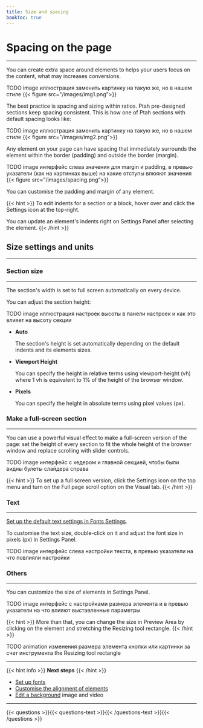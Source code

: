 ```yaml
---
title: Size and spacing
bookToc: true
---
```


# Spacing on the page
***

You can create extra space around elements to helps your users focus on the content, what may increases conversions.

TODO image иллюстрация заменить картинку на такую же, но в нашем стиле
{{< figure src="/images/img1.png">}}

The best practice is spacing and sizing within ratios. Ptah pre-designed sections keep spacing consistent. 
This is how one of Ptah sections with default spacing looks like: 

TODO image иллюстрация заменить картинку на такую же, но в нашем стиле
{{< figure src="/images/img2.png">}}

Any element on your page can have spacing that immediately surrounds the element within the border (padding) and outside the border (margin).

TODO image интерфейс слева значения для margin и padding, в превью указатели (как на картинках выше) на какие отступы влюяют значения
{{< figure src="/images/spacing.png">}}

You can customise the padding and margin of any element. 

{{< hint >}}
To edit indents for a section or a block, hover over and click the Settings icon at the top-right.

You can update an element's indents right on Settings Panel after selecting the element.
{{< /hint >}}

## Size settings and units
***

### Section size
***

The section's width is set to full screen automatically on every device.

You can adjust the section height:

TODO image иллюстрация настроек высоты в панели настроек и как это влияет на высоту секции

- **Auto**
    
    The section's height is set automatically depending on the default indents and its elements sizes.
    
- **Viewport Height**
    
    You can specify the height in relative terms using viewport-height (vh) 
    where 1 vh is equivalent to 1% of the height of the browser window.
    
- **Pixels**
    
    You can specify the height in absolute terms using pixel values (px).

### Make a full-screen section
***

You can use a powerful visual effect to make a full-screen version of the page: set the height of every section to fit the whole height of the browser window and replace scrolling with slider controls.

TODO image интерфейс с хедером и главной секцией, чтобы были видны булеты слайдера справа

{{< hint >}}
To set up a full screen version, click the Settings icon on the top menu and turn on the Full page scroll option on the Visual tab.
{{< /hint >}}

### Text
***

[Set up the default text settings in Fonts Settings](TODO).

To customise the text size, double-click on it and adjust the font size in pixels (px) in Settings Panel.

TODO image интерфейс слева настройки текста, в превью указатели на что повлияли настройки

### Others
***

You can customize the size of elements in Settings Panel.

TODO image интерфейс с настройками размера элемента и в превью указатели на что влияют выставленные параметры

{{< hint >}}
More than that, you can change the size in Preview Area by clicking on the element and stretching the Resizing tool rectangle.
{{< /hint >}}

TODO animation изменения размера элемента кнопки или картинки за счет инструмента the Resizing tool rectangle

***

{{< hint info >}}
**Next steps**
{{< /hint >}}

- [Set up fonts](/docs/fonts/)
- [Customise the alignment of elements](/docs/align/)
- [Edit a background](/docs/background/) image and video

***

{{< questions >}}{{< questions-text >}}{{< /questions-text >}}{{< /questions >}}